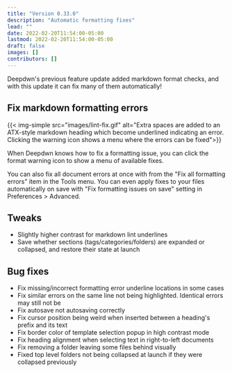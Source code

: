 ```yaml
---
title: "Version 0.33.0"
description: "Automatic formatting fixes"
lead: ""
date: 2022-02-20T11:54:00-05:00
lastmod: 2022-02-20T11:54:00-05:00
draft: false
images: []
contributors: []
---
```


Deepdwn's previous feature update added markdown format checks, and with this update it can fix many of them automatically!

## Fix markdown formatting errors

{{< img-simple src="images/lint-fix.gif" alt="Extra spaces are added to an ATX-style markdown heading which become underlined indicating an error. Clicking the warning icon shows a menu where the errors can be fixed">}}

When Deepdwn knows how to fix a formatting issue, you can click the format warning icon to show a menu of available fixes.

You can also fix all document errors at once with from the "Fix all formatting errors" item in the Tools menu. You can even apply fixes to your files automatically on save with "Fix formatting issues on save" setting in Preferences > Advanced.

## Tweaks

* Slightly higher contrast for markdown lint underlines
* Save whether sections (tags/categories/folders) are expanded or collapsed, and restore their state at launch

## Bug fixes

* Fix missing/incorrect formatting error underline locations in some cases
* Fix similar errors on the same line not being highlighted. Identical errors may still not be
* Fix autosave not autosaving correctly
* Fix cursor position being weird when inserted between a heading's prefix and its text
* Fix border color of template selection popup in high contrast mode
* Fix heading alignment when selecting text in right-to-left documents
* Fix removing a folder leaving some files behind visually
* Fixed top level folders not being collapsed at launch if they were collapsed previously
